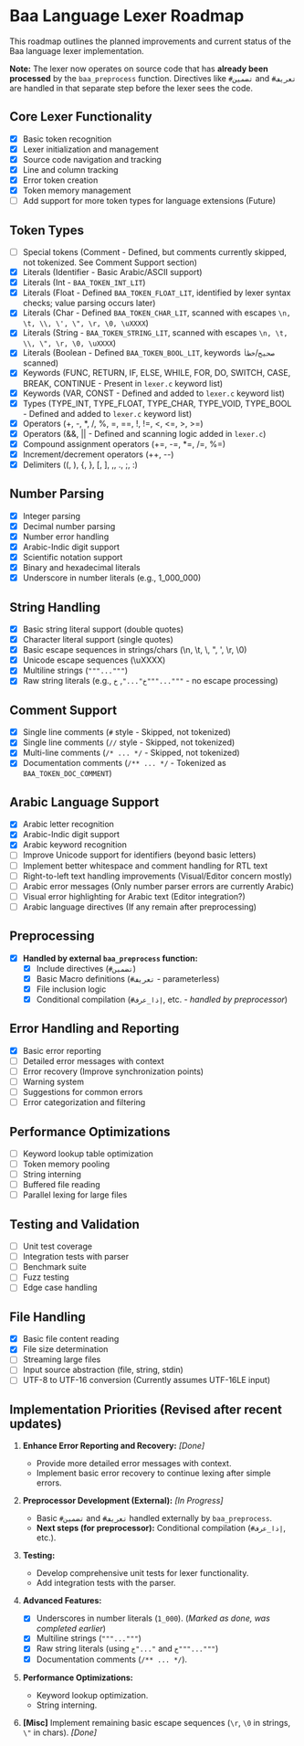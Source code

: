 # Baa Language Lexer Roadmap

This roadmap outlines the planned improvements and current status of the Baa language lexer implementation.

**Note:** The lexer now operates on source code that has **already been processed** by the `baa_preprocess` function. Directives like `#تضمين` and `#تعريف` are handled in that separate step before the lexer sees the code.

## Core Lexer Functionality

- [x] Basic token recognition
- [x] Lexer initialization and management
- [x] Source code navigation and tracking
- [x] Line and column tracking
- [x] Error token creation
- [x] Token memory management
- [ ] Add support for more token types for language extensions (Future)

## Token Types

- [ ] Special tokens (Comment - Defined, but comments currently skipped, not tokenized. See Comment Support section)
- [x] Literals (Identifier - Basic Arabic/ASCII support)
- [x] Literals (Int - `BAA_TOKEN_INT_LIT`)
- [x] Literals (Float - Defined `BAA_TOKEN_FLOAT_LIT`, identified by lexer syntax checks; value parsing occurs later)
- [x] Literals (Char - Defined `BAA_TOKEN_CHAR_LIT`, scanned with escapes `\n, \t, \\, \', \", \r, \0, \uXXXX`)
- [x] Literals (String - `BAA_TOKEN_STRING_LIT`, scanned with escapes `\n, \t, \\, \", \r, \0, \uXXXX`)
- [x] Literals (Boolean - Defined `BAA_TOKEN_BOOL_LIT`, keywords `صحيح`/`خطأ` scanned)
- [x] Keywords (FUNC, RETURN, IF, ELSE, WHILE, FOR, DO, SWITCH, CASE, BREAK, CONTINUE - Present in `lexer.c` keyword list)
- [x] Keywords (VAR, CONST - Defined and added to `lexer.c` keyword list)
- [x] Types (TYPE_INT, TYPE_FLOAT, TYPE_CHAR, TYPE_VOID, TYPE_BOOL - Defined and added to `lexer.c` keyword list)
- [x] Operators (+, -, *, /, %, =, ==, !, !=, <, <=, >, >=)
- [x] Operators (&&, || - Defined and scanning logic added in `lexer.c`)
- [x] Compound assignment operators (+=, -=, *=, /=, %=)
- [x] Increment/decrement operators (++, --)
- [x] Delimiters ((, ), {, }, [, ], ,, ., ;, :)

## Number Parsing

- [x] Integer parsing
- [x] Decimal number parsing
- [x] Number error handling
- [x] Arabic-Indic digit support
- [x] Scientific notation support
- [x] Binary and hexadecimal literals
- [x] Underscore in number literals (e.g., 1_000_000)

## String Handling

- [x] Basic string literal support (double quotes)
- [x] Character literal support (single quotes)
- [x] Basic escape sequences in strings/chars (\n, \t, \\, \", \', \r, \0)
- [x] Unicode escape sequences (\uXXXX)
- [x] Multiline strings (`"""..."""`)
- [x] Raw string literals (e.g., `خ"..."`, `خ"""..."""` - no escape processing)

## Comment Support

- [x] Single line comments (`#` style - Skipped, not tokenized)
- [x] Single line comments (`//` style - Skipped, not tokenized)
- [x] Multi-line comments (`/* ... */` - Skipped, not tokenized)
- [x] Documentation comments (`/** ... */` - Tokenized as `BAA_TOKEN_DOC_COMMENT`)

## Arabic Language Support

- [x] Arabic letter recognition
- [x] Arabic-Indic digit support
- [x] Arabic keyword recognition
- [ ] Improve Unicode support for identifiers (beyond basic letters)
- [ ] Implement better whitespace and comment handling for RTL text
- [ ] Right-to-left text handling improvements (Visual/Editor concern mostly)
- [ ] Arabic error messages (Only number parser errors are currently Arabic)
- [ ] Visual error highlighting for Arabic text (Editor integration?)
- [ ] Arabic language directives (If any remain after preprocessing)

## Preprocessing

- [x] **Handled by external `baa_preprocess` function:**
    - [x] Include directives (`#تضمين`)
    - [x] Basic Macro definitions (`#تعريف` - parameterless)
    - [x] File inclusion logic
    - [x] Conditional compilation (`#إذا_عرف`, etc. - *handled by preprocessor*)

## Error Handling and Reporting

- [x] Basic error reporting
- [ ] Detailed error messages with context
- [ ] Error recovery (Improve synchronization points)
- [ ] Warning system
- [ ] Suggestions for common errors
- [ ] Error categorization and filtering

## Performance Optimizations

- [ ] Keyword lookup table optimization
- [ ] Token memory pooling
- [ ] String interning
- [ ] Buffered file reading
- [ ] Parallel lexing for large files

## Testing and Validation

- [ ] Unit test coverage
- [ ] Integration tests with parser
- [ ] Benchmark suite
- [ ] Fuzz testing
- [ ] Edge case handling

## File Handling

- [x] Basic file content reading
- [x] File size determination
- [ ] Streaming large files
- [ ] Input source abstraction (file, string, stdin)
- [ ] UTF-8 to UTF-16 conversion (Currently assumes UTF-16LE input)

## Implementation Priorities (Revised after recent updates)

1. **Enhance Error Reporting and Recovery:** *[Done]*
    - Provide more detailed error messages with context.
    - Implement basic error recovery to continue lexing after simple errors.

2. **Preprocessor Development (External):** *[In Progress]*
    - Basic `#تضمين` and `#تعريف` handled externally by `baa_preprocess`.
    - **Next steps (for preprocessor):** Conditional compilation (`#إذا_عرف`, etc.).

3. **Testing:**
    - Develop comprehensive unit tests for lexer functionality.
    - Add integration tests with the parser.

4. **Advanced Features:**
    - [x] Underscores in number literals (`1_000`). (*Marked as done, was completed earlier*)
    - [x] Multiline strings (`"""..."""`)
    - [x] Raw string literals (using `خ"..."` and `خ"""..."""`)
    - [x] Documentation comments (`/** ... */`).

5. **Performance Optimizations:**
    - Keyword lookup optimization.
    - String interning.

6.  **[Misc]** Implement remaining basic escape sequences (`\r`, `\0` in strings, `\"` in chars). *[Done]*
